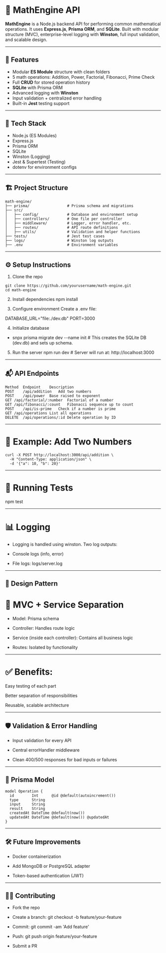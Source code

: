 # 📐 MathEngine API

**MathEngine** is a Node.js backend API for performing common mathematical operations. It uses **Express.js**, **Prisma ORM**, and **SQLite**. Built with modular structure (MVC), enterprise-level logging with **Winston**, full input validation, and scalable design.

---

## 🚀 Features

- Modular **ES Module** structure with clean folders
- 5 math operations: Addition, Power, Factorial, Fibonacci, Prime Check
- Full **CRUD** for stored operation history
- **SQLite** with Prisma ORM
- Advanced logging with **Winston**
- Input validation + centralized error handling
- Built-in **Jest** testing support

---

## 📁 Tech Stack

- Node.js (ES Modules)
- Express.js
- Prisma ORM
- SQLite
- Winston (Logging)
- Jest & Supertest (Testing)
- dotenv for environment configs

---

## 🏗️ Project Structure

```
math-engine/
├── prisma/                 # Prisma schema and migrations
├── src/
│   ├── config/             # Database and environment setup
│   ├── controllers/        # One file per controller
│   ├── middleware/         # Logger, error handler, etc.
│   ├── routes/             # API route definitions
│   ├── utils/              # Validation and helper functions
├── tests/                  # Jest test cases
├── logs/                   # Winston log outputs
├── .env                    # Environment variables
```


---

## ⚙️ Setup Instructions
1. Clone the repo

```
git clone https://github.com/yourusername/math-engine.git
cd math-engine
```

2. Install dependencies
npm install

3. Configure environment
Create a .env file:

DATABASE_URL="file:./dev.db"
PORT=3000

4. Initialize database
* snpx prisma migrate dev --name init # This creates the SQLite DB (dev.db) and sets up schema.

5. Run the server
npm run dev   # Server will run at: http://localhost:3000

---

## 📬 API Endpoints
```
Method	Endpoint	Description
POST	/api/addition	Add two numbers
POST	/api/power	Base raised to exponent
GET	/api/factorial/:number	Factorial of a number
GET	/api/fibonacci/:count	Fibonacci sequence up to count
POST	/api/is-prime	Check if a number is prime
GET	/api/operations	List all operations
DELETE	/api/operations/:id	Delete operation by ID
```

---

# 📌 Example: Add Two Numbers
```
curl -X POST http://localhost:3000/api/addition \
  -H "Content-Type: application/json" \
  -d '{"a": 10, "b": 20}'
```
---

# 🧪 Running Tests
npm test

---

# 📊 Logging
- Logging is handled using winston. Two log outputs:

* Console logs (info, error)

* File logs: logs/server.log

---

## 🧠 Design Pattern
# 📂 MVC + Service Separation
- Model: Prisma schema

- Controller: Handles route logic

- Service (inside each controller): Contains all business logic

- Routes: Isolated by functionality

---

# ✅ Benefits:
Easy testing of each part

Better separation of responsibilities

Reusable, scalable architecture

---

## 🛡️ Validation & Error Handling
* Input validation for every API

* Central errorHandler middleware

* Clean 400/500 responses for bad inputs or failures

---

## 🧾 Prisma Model
```
model Operation {
  id        Int      @id @default(autoincrement())
  type      String
  input     String
  result    String
  createdAt DateTime @default(now())
  updatedAt DateTime @default(now()) @updatedAt
}
```
---

## 🛠️ Future Improvements

- Docker containerization

- Add MongoDB or PostgreSQL adapter

- Token-based authentication (JWT)

---

## 👨‍💻 Contributing
- Fork the repo

- Create a branch: git checkout -b feature/your-feature

- Commit: git commit -am 'Add feature'

- Push: git push origin feature/your-feature

- Submit a PR
